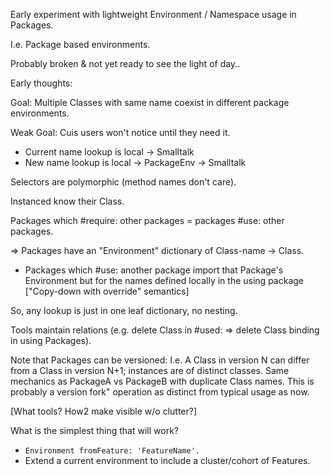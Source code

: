 Early experiment with lightweight Environment / Namespace usage in Packages.

I.e. Package based environments.

Probably broken & not yet ready to see the light of day..


Early thoughts:

Goal: Multiple Classes with same name coexist in different package environments.

Weak Goal: Cuis users won't notice until they need it.

- Current name lookup is local -> Smalltalk
- New name lookup is local -> PackageEnv -> Smalltalk

Selectors are polymorphic (method names don't care).

Instanced know their Class.

Packages which #require: other packages = packages #use: other packages.

=> Packages have an "Environment" dictionary of Class-name -> Class.

- Packages which #use: another package import that Package's Environment
but for the names defined locally in the using package 
  ["Copy-down with override" semantics]

So, any lookup is just in one leaf dictionary, no nesting.

Tools maintain relations (e.g. delete Class in #used: => delete Class binding in using Packages).

Note that Packages can be versioned: I.e. A Class in version N can differ from a Class in version N+1; instances are of distinct classes.  Same mechanics as PackageA vs PackageB with duplicate Class names.  This is probably a version fork" operation as distinct from typical usage as now.


[What tools?  How2 make visible w/o clutter?]

What is the simplest thing that will work?

- ```Environment fromFeature: 'FeatureName'.```
- Extend a current environment to include a cluster/cohort of Features.

